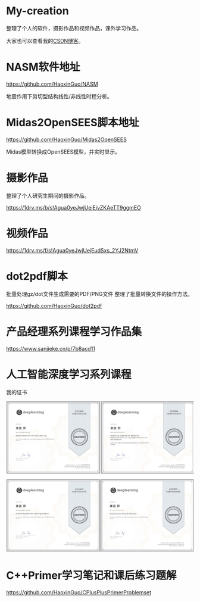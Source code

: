 # My-creation  

整理了个人的软件，摄影作品和视频作品，课外学习作品。   

大家也可以查看我的[CSDN博客](https://blog.csdn.net/guohaoxin)。  

# NASM软件地址  

https://github.com/HaoxinGuo/NASM  

地震作用下剪切型结构线性/非线性时程分析。

# Midas2OpenSEES脚本地址  

https://github.com/HaoxinGuo/Midas2OpenSEES  

Midas模型转换成OpenSEES模型，并实时显示。

# 摄影作品  

整理了个人研究生期间的摄影作品。  

https://1drv.ms/b/s!Agua0yeJwjUejEjvZKAeTT9ggmEO  

# 视频作品  

https://1drv.ms/f/s!Agua0yeJwjUejEudSxs_2YJ2NtmV  

# dot2pdf脚本  

批量处理gz/dot文件生成需要的PDF/PNG文件 整理了批量转换文件的操作方法。  

https://github.com/HaoxinGuo/dot2pdf  

# 产品经理系列课程学习作品集  

https://www.sanjieke.cn/p/7b8acd11

# 人工智能深度学习系列课程

我的证书

![证书](Figures/Couresera.png)



# C++Primer学习笔记和课后练习题解

https://github.com/HaoxinGuo/CPlusPlusPrimerProblemset


